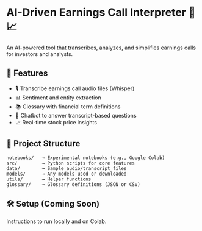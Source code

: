 # AI-Driven Earnings Call Interpreter 🧠📈

An AI-powered tool that transcribes, analyzes, and simplifies earnings calls for investors and analysts.

## 🚀 Features
- 🎙️ Transcribe earnings call audio files (Whisper)
- 📊 Sentiment and entity extraction
- 📚 Glossary with financial term definitions
- 🤖 Chatbot to answer transcript-based questions
- 📈 Real-time stock price insights

## 🧾 Project Structure
```
notebooks/   → Experimental notebooks (e.g., Google Colab)
src/         → Python scripts for core features
data/        → Sample audio/transcript files
models/      → Any models used or downloaded
utils/       → Helper functions
glossary/    → Glossary definitions (JSON or CSV)
```

## 🛠️ Setup (Coming Soon)
Instructions to run locally and on Colab.

